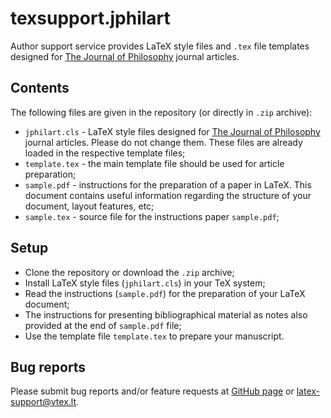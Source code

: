 # texsupport.jphilart

Author support service provides LaTeX style files and `.tex` file templates designed for 
[The Journal of Philosophy](https://www.journalofphilosophy.org/) journal articles.

## Contents

The following files are given in the repository (or directly in `.zip` archive):

-   `jphilart.cls` - LaTeX style files designed for 
    [The Journal of Philosophy](https://www.journalofphilosophy.org/) 
    journal articles. Please do not change them. These files are already 
    loaded in the respective template files; 
-   `template.tex` - the main template file should be used for article preparation;
-   `sample.pdf` - instructions for the preparation of a paper in LaTeX. 
    This document contains useful information regarding the structure of 
    your document, layout features, etc;
-   `sample.tex` - source file for the instructions paper `sample.pdf`;

## Setup

-   Clone the repository or download the `.zip` archive;
-   Install LaTeX style files (`jphilart.cls`) in your TeX system;
-   Read the instructions (`sample.pdf`) for the preparation of your LaTeX document;
-   The instructions for presenting bibliographical material as notes
    also provided at the end of `sample.pdf` file;
-   Use the template file `template.tex` to prepare your manuscript.

## Bug reports

Please submit bug reports and/or feature requests
at [GitHub page](https://github.com/vtex-soft/texsupport.jphilart/issues) or 
[latex-support@vtex.lt](mailto:latex-support@vtex.lt).

